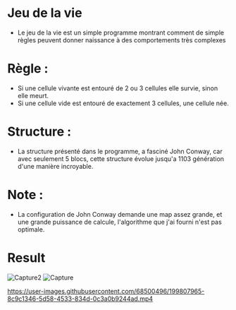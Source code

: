 # Jeu de la vie
   - Le jeu de la vie est un simple programme montrant comment de simple règles peuvent 
    donner naissance à des comportements très complexes

# Règle : 
   - Si une cellule vivante est entouré de 2 ou 3 cellules elle survie, sinon elle meurt.
   - Si une cellule vide est entouré de exactement 3 cellules, une cellule née.

# Structure :
   - La structure présenté dans le programme, a fasciné John Conway, car avec seulement 5 blocs,
    cette structure évolue jusqu'a 1103 génération d'une manière incroyable.

# Note :
   - La configuration de John Conway demande une map assez grande, et une grande puissance de calcule,
    l'algorithme que j'ai fourni n'est pas optimale.

# Result 
![Capture2](https://user-images.githubusercontent.com/68500496/199771241-cb2aa9c9-f5e5-49af-ac44-9f6ca5ed19e7.JPG)
![Capture](https://user-images.githubusercontent.com/68500496/199771259-edc6b278-fcca-43ba-a97d-026aebe5f31b.JPG)


https://user-images.githubusercontent.com/68500496/199807965-8c9c1346-5d58-4533-834d-0c3a0b9244ad.mp4

